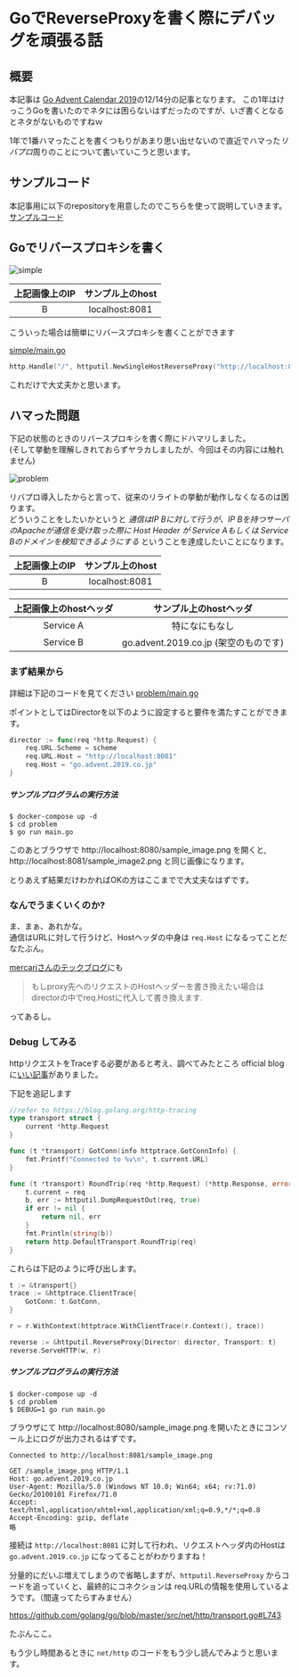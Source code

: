 # GoでReverseProxyを書く際にデバッグを頑張る話

## 概要
本記事は [Go Advent Calendar 2019]("https://qiita.com/advent-calendar/2019/go")の12/14分の記事となります。
この1年はけっこうGoを書いたのでネタには困らないはずだったのですが、いざ書くとなるとネタがないものですねｗ

1年で1番ハマったことを書くつもりがあまり思い出せないので直近でハマった*リバプロ*周りのことについて書いていこうと思います。

## サンプルコード
本記事用に以下のrepositoryを用意したのでこちらを使って説明していきます。
[サンプルコード]("https://github.com/bookun/sample-reverseproxy")

## Goでリバースプロキシを書く

![simple]("https://raw.githubusercontent.com/bookun/sample-reverseproxy/master/images/qiita1.png")

|上記画像上のIP | サンプル上のhost |
|:----: | :---:|
| B | localhost:8081 |

こういった場合は簡単にリバースプロキシを書くことができます

[simple/main.go]("https://raw.githubusercontent.com/bookun/sample-reverseproxy/master/simple/main.go")

```go
http.Handle("/", httputil.NewSingleHostReverseProxy("http://localhost:8081"))
```

これだけで大丈夫かと思います。

## ハマった問題

下記の状態のときのリバースプロキシを書く際にドハマリしました。    
(そして挙動を理解しきれておらずヤラカしましたが、今回はその内容には触れません)

![problem]("https://raw.githubusercontent.com/bookun/sample-reverseproxy/master/images/qiita2.png")

リバプロ導入したからと言って、従来のリライトの挙動が動作しなくなるのは困ります。   
どういうことをしたいかというと *通信はIP Bに対して行うが、IP Bを持つサーバのApacheが通信を受け取った際に Host Header が Service Aもしくは Service Bのドメインを検知できるようにする* ということを達成したいことになります。

|上記画像上のIP | サンプル上のhost |
|:----: | :---:|
| B | localhost:8081 |

|上記画像上のhostヘッダ | サンプル上のhostヘッダ |
|:----: | :---:|
| Service A| 特になにもなし |
| Service B| go.advent.2019.co.jp (架空のものです) |

### まず結果から

詳細は下記のコードを見てください
[problem/main.go]("https://raw.githubusercontent.com/bookun/sample-reverseproxy/problem/main.go")

ポイントとしてはDirectorを以下のように設定すると要件を満たすことができます。

```go
director := func(req *http.Request) {
	req.URL.Scheme = scheme
	req.URL.Host = "http://localhost:8081"
	req.Host = "go.advent.2019.co.jp"
}
```

##### サンプルプログラムの実行方法

```
$ docker-compose up -d
$ cd problem
$ go run main.go
```

このあとブラウザで http://localhost:8080/sample_image.png を開くと, http://localhost:8081/sample_image2.png と同じ画像になります。

とりあえず結果だけわかればOKの方はここまでで大丈夫なはずです。

### なんでうまくいくのか?
ま、まぁ、あれかな。    
通信はURLに対して行うけど、Hostヘッダの中身は `req.Host` になるってことだなたぶん。

[mercariさんのテックブログ](https://tech.mercari.com/entry/2018/12/05/105737)にも

> もしproxy先へのリクエストのHostヘッダーを書き換えたい場合はdirectorの中でreq.Hostに代入して書き換えます.

ってあるし。


### Debug してみる

httpリクエストをTraceする必要があると考え、調べてみたところ official blogに[いい記事](https://blog.golang.org/http-tracing)がありました。

下記を追記します

``` Go
//refer to https://blog.golang.org/http-tracing
type transport struct {
	current *http.Request
}

func (t *transport) GotConn(info httptrace.GotConnInfo) {
	fmt.Printf("Connected to %v\n", t.current.URL)
}

func (t *transport) RoundTrip(req *http.Request) (*http.Response, error) {
	t.current = req
	b, err := httputil.DumpRequestOut(req, true)
	if err != nil {
		return nil, err
	}
	fmt.Println(string(b))
	return http.DefaultTransport.RoundTrip(req)
}
```

これらは下記のように呼び出します。

```	Go
t := &transport{}
trace := &httptrace.ClientTrace{
	GotConn: t.GotConn,
}

r = r.WithContext(httptrace.WithClientTrace(r.Context(), trace))

reverse := &httputil.ReverseProxy{Director: director, Transport: t}
reverse.ServeHTTP(w, r)
```


##### サンプルプログラムの実行方法

```
$ docker-compose up -d
$ cd problem
$ DEBUG=1 go run main.go
```

ブラウザにて http://localhost:8080/sample_image.png を開いたときにコンソール上にログが出力されるはずです。

```
Connected to http://localhost:8081/sample_image.png

GET /sample_image.png HTTP/1.1
Host: go.advent.2019.co.jp
User-Agent: Mozilla/5.0 (Windows NT 10.0; Win64; x64; rv:71.0) Gecko/20100101 Firefox/71.0
Accept: text/html,application/xhtml+xml,application/xml;q=0.9,*/*;q=0.8
Accept-Encoding: gzip, deflate
略
```

接続は `http://localhost:8081` に対して行われ、リクエストヘッダ内のHostは `go.advent.2019.co.jp` になってることがわかりますね！

分量的にだいぶ増えてしまうので省略しますが、`httputil.ReverseProxy` からコードを追っていくと、最終的にコネクションは req.URLの情報を使用しているようです。（間違ってたらすみません）

https://github.com/golang/go/blob/master/src/net/http/transport.go#L743

たぶんここ。

もう少し時間あるときに `net/http` のコードをもう少し読んでみようと思います。